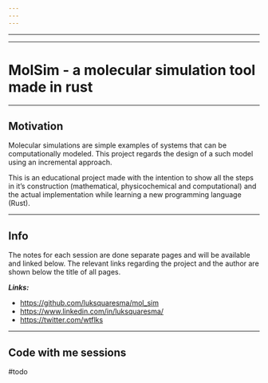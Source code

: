 ```yaml
---
---
---
```

---
---
# MolSim - a molecular simulation tool made in rust
---
## Motivation

Molecular simulations are simple examples of systems that can be computationally modeled. This project regards the design of a such model using an incremental approach. 

This is an educational project made with the intention to show all the steps in it’s construction (mathematical, physicochemical and computational) and the actual implementation while learning a new programming language (Rust).

---
## Info
The notes for each session are done separate pages and will be available and linked below. The relevant links regarding the project and the author are shown below the title of all pages.

***Links:***
- https://github.com/luksquaresma/mol_sim
- https://www.linkedin.com/in/luksquaresma/
- https://twitter.com/wtflks	
---
## Code with me sessions
#todo
